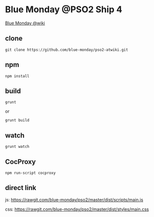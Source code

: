 Blue Monday @PSO2 Ship 4
========================

[Blue Monday @wiki](http://www61.atwiki.jp/bluemonday_ship04/)

clone
-----
    git clone https://github.com/blue-monday/pso2-atwiki.git

npm
---
    npm install

build
-----
    grunt

or

    grunt build

watch
-----
    grunt watch

CocProxy
--------
    npm run-script cocproxy

direct link
-----------

js: https://rawgit.com/blue-monday/pso2/master/dist/scripts/main.js

css: https://rawgit.com/blue-monday/pso2/master/dist/styles/main.css
